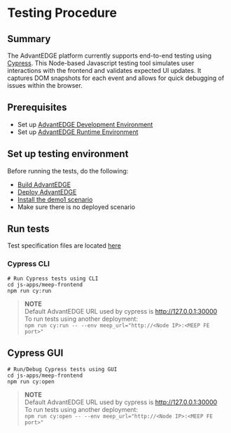 # Testing Procedure

## Summary

The AdvantEDGE platform currently supports end-to-end testing using [Cypress](https://www.cypress.io/). This Node-based Javascript testing tool simulates user interactions with the frontend and validates expected UI updates. It captures DOM snapshots for each event and allows for quick debugging of issues within the browser.

## Prerequisites

- Set up [AdvantEDGE Development Environment](setup_dev.md)
- Set up [AdvantEDGE Runtime Environment](setup_runtime.md)

## Set up testing environment

Before running the tests, do the following:

- [Build AdvantEDGE](build.md)
- [Deploy AdvantEDGE](deploy.md)
- [Install the demo1 scenario](../examples/demo1/README.md)
- Make sure there is no deployed scenario

## Run tests

Test specification files are located [here](../js-apps/meep-frontend/cypress/integration/tests)

### Cypress CLI

```
# Run Cypress tests using CLI
cd js-apps/meep-frontend
npm run cy:run
```

>**NOTE**<br>
>Default AdvantEDGE URL used by cypress is http://127.0.0.1:30000<br>
>To run tests using another deployment:<br>
>`npm run cy:run -- --env meep_url="http://<Node IP>:<MEEP FE port>"`


## Cypress GUI

```
# Run/Debug Cypress tests using GUI
cd js-apps/meep-frontend
npm run cy:open
```

>**NOTE**<br>
>Default AdvantEDGE URL used by cypress is http://127.0.0.1:30000<br>
>To run tests using another deployment:<br>
>`npm run cy:open -- --env meep_url="http://<Node IP>:<MEEP FE port>"`
